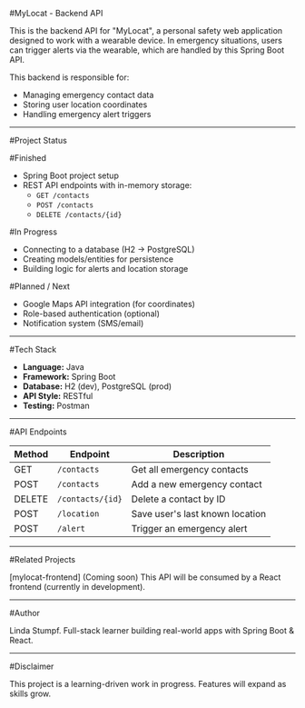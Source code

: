 #MyLocat - Backend API

This is the backend API for "MyLocat", a personal safety web application designed to work with a wearable device. In emergency situations, users can trigger alerts via the wearable, which are handled by this Spring Boot API.

This backend is responsible for:
- Managing emergency contact data
- Storing user location coordinates
- Handling emergency alert triggers

---

#Project Status

#Finished
- Spring Boot project setup
- REST API endpoints with in-memory storage:
  - `GET /contacts`
  - `POST /contacts`
  - `DELETE /contacts/{id}`

#In Progress
- Connecting to a database (H2 → PostgreSQL)
- Creating models/entities for persistence
- Building logic for alerts and location storage

#Planned / Next
- Google Maps API integration (for coordinates)
- Role-based authentication (optional)
- Notification system (SMS/email)

---

#Tech Stack

- **Language:** Java
- **Framework:** Spring Boot
- **Database:** H2 (dev), PostgreSQL (prod)
- **API Style:** RESTful
- **Testing:** Postman

---

#API Endpoints

| Method | Endpoint           | Description                     |
|--------|--------------------|---------------------------------|
| GET    | `/contacts`        | Get all emergency contacts      |
| POST   | `/contacts`        | Add a new emergency contact     |
| DELETE | `/contacts/{id}`   | Delete a contact by ID          |
| POST   | `/location`        | Save user's last known location |
| POST   | `/alert`           | Trigger an emergency alert      |

---

#Related Projects

[mylocat-frontend] (Coming soon)
This API will be consumed by a React frontend (currently in development).

---

#Author

Linda Stumpf. Full-stack learner building real-world apps with Spring Boot & React.

---

#Disclaimer

This project is a learning-driven work in progress. Features will expand as skills grow.
